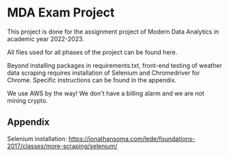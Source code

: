 
# MDA Exam Project

This project is done for the assignment project of Modern Data Analytics in academic year 2022-2023.

All files used for all phases of the project can be found here.

Beyond installing packages in requirements.txt, front-end testing of weather data scraping requires installation of Selenium and Chromedriver for Chrome. Specific instructions can be found in the appendix.

We use AWS by the way! We don't have a billing alarm and we are not mining crypto.


## Appendix

Selenium installation: https://jonathansoma.com/lede/foundations-2017/classes/more-scraping/selenium/

